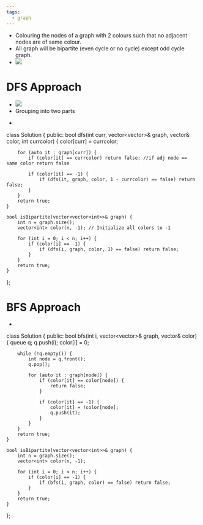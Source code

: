 ```yaml
---
tags:
  - graph
---
```


- Colouring the nodes of a graph with 2 colours such that no adjacent nodes are of same colour.
- All graph will be bipartite (even cycle or no cycle) except odd cycle graph.
- ![](https://i.imgur.com/i9kN75w.png)

# DFS Approach
- ![](https://i.imgur.com/TyXHWT7.png)
- Grouping into two parts
- ```cpp
class Solution {
public:
    bool dfs(int curr, vector<vector<int>>& graph, vector<int>& color, int currcolor) {
        color[curr] = currcolor;

        for (auto it : graph[curr]) {
            if (color[it] == currcolor) return false; //if adj node == same color return false

            if (color[it] == -1) {
                if (dfs(it, graph, color, 1 - currcolor) == false) return false;
            }
        }
        return true;
    }

    bool isBipartite(vector<vector<int>>& graph) {
        int n = graph.size();
        vector<int> color(n, -1); // Initialize all colors to -1

        for (int i = 0; i < n; i++) {
            if (color[i] == -1) {
                if (dfs(i, graph, color, 1) == false) return false;
            }
        }
        return true;
    }
};

# BFS Approach
- ```cpp
class Solution {
public:
    bool bfs(int i, vector<vector<int>>& graph, vector<int>& color) {
        queue<int> q;
        q.push(i);
        color[i] = 0;
        
        while (!q.empty()) {
            int node = q.front();
            q.pop();

            for (auto it : graph[node]) {
                if (color[it] == color[node]) {
                    return false;
                }

                if (color[it] == -1) {
                    color[it] = !color[node];
                    q.push(it);
                }
            }
        }
        return true;
    }

    bool isBipartite(vector<vector<int>>& graph) {
        int n = graph.size();
        vector<int> color(n, -1);

        for (int i = 0; i < n; i++) {
            if (color[i] == -1) {
                if (bfs(i, graph, color) == false) return false;
            }
        }
        return true;
    }
};
